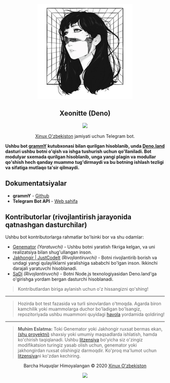 <p align="center"><a href="https://t.me/xeonittebot" target="_blank"><img height="300" width="300" src="./.github/assets/logo.jpg"/></a></p>

<h2 align="center">Xeonitte (Deno)</h2>

<p align="center"><a href="https://t.me/xeonittebot"><img src="https://img.shields.io/static/v1.svg?style=flat-square&label=heroku&message=deployed&logoColor=eceff4&logo=github&colorA=000000&colorB=ffffff"/></a></p>

<p align="center"><a href="https://t.me/s/xinuxuz" target="_blank">Xinux O'zbekiston</a> jamiyati uchun Telegram bot.</p>

**Ushbu bot [grammY](https://github.com/grammyjs/grammY) kutubxonasi bilan
qurilgan hisoblanib, unda [Deno.land](https://deno.land/) dasturi ushbu botni
o'qish va ishga tushurish uchun qo'llaniladi. Bot modulyar sxemada qurilgan
hisoblanib, unga yangi plagin va modullar qo'shish hech qanday muammo
tug'dirmaydi va bu botning ishlash tezligi va sifatiga mutlaqo ta'sir
qilmaydi.**

## Dokumentatsiyalar

- **grammY** - [Github](https://github.com/grammyjs/grammY)
- **Telegram Bot API** - [Web sahifa](https://core.telegram.org/bots/api)

## Kontributorlar (rivojlantirish jarayonida qatnashgan dasturchilar)

Ushbu bot kontributorlarga rahmatlar bo'lsinki bor va shu odamlar:

- [Genemator](https://github.com/genemators) _(Yaratuvchi)_ - Ushbu botni
  yaratish fikriga kelgan, va uni realizatsiya bilan shug'ullangan inson.
- [Jakhongir | JustCodeIt](https://github.com/Jakhongiirr)
  _(Rivojlantiruvchi)_ - Botni rivojlantirib borish va undagi yangi
  qulayliklarni yaralishiga sababchi bo'lgan inson. Ikkinchi darajali yaratuvchi
  hisoblanadi.
- [SaDi](https://github.com/sad1go0) _(Rivojlantiruvchi)_ - Botni Node.js
  texnologiyasidan Deno.land'ga o'girishga yordam bergan dasturchi hisoblanadi.

> Kontributlardan biriga aylanish uchun o'z hissangizni qo'shing!

---

> Hozirda bot test fazasida va turli sinovlardan o'tmoqda. Agarda biron
> kamchilik yoki muammolarga duchor bo'ladigan bo'lsangiz, repozitoriyada ushbu
> muammoni quyidagi [havola](https://github.com/xinuxuz/xeonitte/issues/new)
> yordamida qoldiring!

---

> **Muhim Eslatma:** Toki Genemator yoki Jakhongir ruxsat bermas ekan,
> [(shu proyektni)](https://github.com/wiut-bis/maid) shaxsiy yoki umumiy
> maqsadlarda ishlatish, hamda ko'chirish taqiqlanadi. Ushbu
> [litzensiya](license) bo'yicha siz o'zingiz modifikatsion turingiz yasab olish
> uchun, genemator yoki jakhongirdan ruxsat olishingiz darmoqdir. Ko'proq
> ma'lumot uchun [litzensiya](license)ni ko'zdan kechiring.

<p align="center">Barcha Huquqlar Himoyalangan &copy; 2020 <a href="https://genemator.uz" target="_blank">Xinux O'zbekiston</a></p>

<p align="center"><a href="https://github.com/xinuxuz/xeonitte/blob/main/license"><img src="https://img.shields.io/static/v1.svg?style=flat-square&label=License&message=CC0-1.0&logoColor=eceff4&logo=github&colorA=000000&colorB=ffffff"/></a></p>
